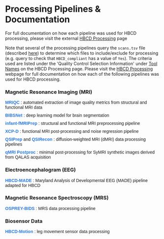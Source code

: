# Processing Pipelines & Documentation
<p>
<div id="faq-qcrec" class="notification-banner" onclick="toggleCollapse(this)">
    <span class="emoji"><i class="fa-regular fa-lightbulb"></i></span>
    <span class="text">For full documentation on how each pipeline was used for HBCD processing, please visit the external <a href="https://hbcd-cbrain-processing.readthedocs.io/latest/">HBCD Processing</a> page</span>
</div>
</p>

Note that several of the processing pipelines query the `scans.tsv` file (described [here](../datacuration/rawbids.md/#participant-session-scan-level-data)) to determine which files to include/exclude for processing (e.g. query to check that `HBCD_compliant` has a value of `Yes`). The criteria used are listed under the 'Quality Control Selection Information' under [Tool Names](https://hbcd-cbrain-processing.readthedocs.io/latest/tool_details.html#tool-names) on the HBCD Processing page. Please visit the [HBCD Processing](https://hbcd-cbrain-processing.readthedocs.io/latest/) webpage for full documentation on how each of  the following pipelines was used for HBCD processing.

### Magnetic Resonance Imaging (MRI)
<ul style="list-style-type: none; padding: 0; font-family: Arial, sans-serif;">
  <li style="margin-bottom: 10px;">
    <a href="https://mriqc.readthedocs.io/en/latest/" style="color: #2a7ae2; text-decoration: none; font-weight: bold;">
      MRIQC
    </a>: automated extraction of image quality metrics from structural and functional MRI data
  </li>
  <li style="margin-bottom: 10px;">
    <a href="https://bibsnet.readthedocs.io/en/latest/" style="color: #2a7ae2; text-decoration: none; font-weight: bold;">
      BIBSNet
    </a>: deep learning model for brain segmentation
  </li>
  <li style="margin-bottom: 10px;">
    <a href="https://nibabies.readthedocs.io/en/latest/" style="color: #2a7ae2; text-decoration: none; font-weight: bold;">
      infant-fMRIPrep
    </a>: structural and functional MRI preprocessing pipeline
  </li>
  <li style="margin-bottom: 10px;">
    <a href="https://xcp-d.readthedocs.io/en/latest/" style="color: #2a7ae2; text-decoration: none; font-weight: bold;">
      XCP-D
    </a>: functional MRI post-processing and noise regression pipeline
  </li>
  <li style="margin-bottom: 10px;">
    <a href="https://qsiprep.readthedocs.io/en/latest/" style="color: #2a7ae2; text-decoration: none; font-weight: bold;">
      QSIPrep
    </a> and 
    <a href="https://qsirecon.readthedocs.io/en/latest/" style="color: #2a7ae2; text-decoration: none; font-weight: bold;">
      QSIRecon
    </a>: diffusion-weighted MRI (dMRI) data processing pipelines
  </li>
  <li style="margin-bottom: 10px;">
    <a href="https://hbcd-symri-postproc.readthedocs.io/en/latest/index.html" style="color: #2a7ae2; text-decoration: none; font-weight: bold;">
      qMRI Postproc 
    </a>: minimal post-processing for SyMRI synthetic images derived from QALAS acquisition
  </li>
</ul>

### Electroencephalogram (EEG)
<p style="list-style-type: none; padding: 0; font-family: Arial, sans-serif;">
    <a href="https://docs-hbcd-made.readthedocs.io/en/latest/" style="color: #2a7ae2; text-decoration: none; font-weight: bold;">
      HBCD-MADE
    </a>: Maryland Analysis of Developmental EEG (MADE) pipeline adapted for HBCD
</p>

### Magnetic Resonance Spectroscopy (MRS)       
<p style="list-style-type: none; padding: 0; font-family: Arial, sans-serif;">
    <a href="https://osprey-bids.readthedocs.io/en/latest/index.html" style="color: #2a7ae2; text-decoration: none; font-weight: bold;">
      OSPREY-BIDS
    </a>: MRS data processing pipeline
</p>

### Biosensor Data      
<p style="list-style-type: none; padding: 0; font-family: Arial, sans-serif;">
    <a href="https://hbcd-motion-postproc.readthedocs.io/en/latest/" style="color: #2a7ae2; text-decoration: none; font-weight: bold;">
      HBCD-Motion
    </a>: leg movement sensor data processing
</p>
